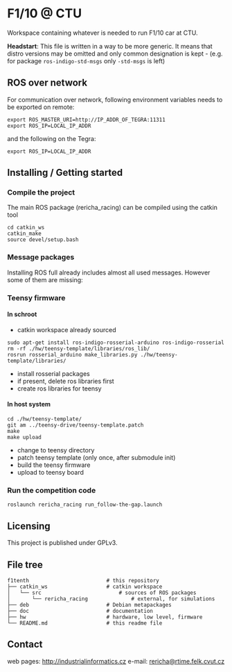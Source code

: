 # F1/10 @ CTU
Workspace containing whatever is needed to run F1/10 car at CTU.

**Headstart**: This file is written in a way to be more generic. It means that distro versions may be omitted and only common designation is kept - (e.g. for package `ros-indigo-std-msgs` only `-std-msgs` is left)

## ROS over network
For communication over network, following environment variables needs to be
exported on remote:
```
export ROS_MASTER_URI=http://IP_ADDR_OF_TEGRA:11311
export ROS_IP=LOCAL_IP_ADDR
```

and the following on the Tegra:
```
export ROS_IP=LOCAL_IP_ADDR
```

## Installing / Getting started

### Compile the project
The main ROS package (rericha\_racing) can be compiled using the catkin tool

```
cd catkin_ws
catkin_make
source devel/setup.bash
```

### Message packages
Installing ROS full already includes almost all used messages. However some of them are missing:

### Teensy firmware
#### In schroot
- catkin workspace already sourced

```
sudo apt-get install ros-indigo-rosserial-arduino ros-indigo-rosserial
rm -rf ./hw/teensy-template/libraries/ros_lib/
rosrun rosserial_arduino make_libraries.py ./hw/teensy-template/libraries/
```
- install rosserial packages
- if present, delete ros libraries first
- create ros libraries for teensy

#### In host system
```
cd ./hw/teensy-template/
git am ../teensy-drive/teensy-template.patch
make
make upload
```

- change to teensy directory
- patch teensy template (only once, after submodule init)
- build the teensy firmware
- upload to teensy board

### Run the competition code
```
roslaunch rericha_racing run_follow-the-gap.launch
```

## Licensing
This project is published under GPLv3.

## File tree
    f1tenth                         # this repository
    ├── catkin_ws                   # catkin workspace
    │   └── src                         # sources of ROS packages
    │       └── rericha_racing              # external, for simulations
    ├── deb                         # Debian metapackages
    ├── doc                         # documentation
    ├── hw                          # hardware, low level, firmware
    └── README.md                   # this readme file

## Contact
web pages: http://industrialinformatics.cz
e-mail: rericha@rtime.felk.cvut.cz
